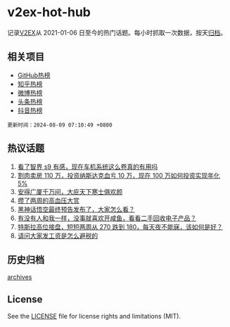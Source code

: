 # v2ex-hot-hub

 记录[V2EX](https://www.v2ex.com/)从 2021-01-06 日至今的热门话题。每小时抓取一次数据，按天[归档](archives)。
 
 ## 相关项目

- [GitHub热榜](https://github.com/lonnyzhang423/github-hot-hub)
- [知乎热榜](https://github.com/lonnyzhang423/zhihu-hot-hub)
- [微博热榜](https://github.com/lonnyzhang423/weibo-hot-hub)
- [头条热榜](https://github.com/lonnyzhang423/toutiao-hot-hub)
- [抖音热榜](https://github.com/lonnyzhang423/douyin-hot-hub)


 `更新时间：2024-08-09 07:10:49 +0800`

## 热议话题

1. [看了智界 s9 有感，现在车机系统这么卷真的有用吗](https://www.v2ex.com/t/1063372)
1. [割肉卖房 110 万，投资纳斯达克血亏 10 万，现在 100 万如何投资实现年化 5%](https://www.v2ex.com/t/1063430)
1. [安得广厦千万间，大庇天下寒士俱欢颜](https://www.v2ex.com/t/1063451)
1. [攒了两周的高血压大赏](https://www.v2ex.com/t/1063496)
1. [黑神话悟空最终预告发布了，大家怎么看？](https://www.v2ex.com/t/1063411)
1. [有没有人和我一样，没事就喜欢开咸鱼，看看二手回收电子产品？](https://www.v2ex.com/t/1063385)
1. [特斯拉高位接盘，短短两周从 270 跌到 180，每天夜不能寐，该如何是好？](https://www.v2ex.com/t/1063509)
1. [请问大家发工资是怎么避税的](https://www.v2ex.com/t/1063465)

## 历史归档

[archives](archives)

## License

See the [LICENSE](LICENSE) file for license rights and limitations (MIT).

